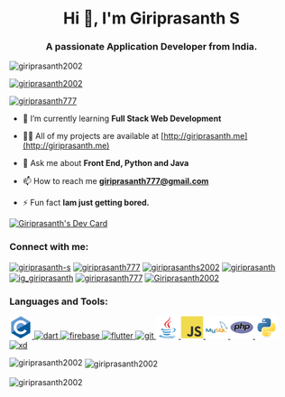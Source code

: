 <h1 align="center">Hi 👋, I'm Giriprasanth S</h1>
<h3 align="center">A passionate Application Developer from India.</h3>

<p align="left"> <img src="https://komarev.com/ghpvc/?username=giriprasanth2002&label=Profile%20views&color=0e75b6&style=flat" alt="giriprasanth2002" /> </p>

<p align="left"> <a href="https://github.com/ryo-ma/github-profile-trophy"><img src="https://github-profile-trophy.vercel.app/?username=giriprasanth2002" alt="giriprasanth2002" /></a> </p>

<p align="left"> <a href="https://twitter.com/giriprasanth777" target="blank"><img src="https://img.shields.io/twitter/follow/giriprasanth777?logo=twitter&style=for-the-badge" alt="giriprasanth777" /></a> </p>

- 🌱 I’m currently learning **Full Stack Web Development**

- 👨‍💻 All of my projects are available at [http://giriprasanth.me](http://giriprasanth.me)

- 💬 Ask me about **Front End, Python and Java**

- 📫 How to reach me **giriprasanth777@gmail.com**

- ⚡ Fun fact **Iam just getting bored.**

<a href="https://app.daily.dev/giriprasanth"><img src="https://api.daily.dev/devcards/52507a18a3e24055a075df24f92eaadf.png?r=b2i" width="400" alt="Giriprasanth's Dev Card"/></a>

<h3 align="left">Connect with me: </h3>
<p align="left">
<a href="https://codepen.io/giriprasanth-s" target="blank"><img align="center" src="https://raw.githubusercontent.com/rahuldkjain/github-profile-readme-generator/master/src/images/icons/Social/codepen.svg" alt="giriprasanth-s" height="30" width="40" /></a>
<a href="https://twitter.com/giriprasanth777" target="blank"><img align="center" src="https://raw.githubusercontent.com/rahuldkjain/github-profile-readme-generator/master/src/images/icons/Social/twitter.svg" alt="giriprasanth777" height="30" width="40" /></a>
<a href="https://linkedin.com/in/giriprasanths2002" target="blank"><img align="center" src="https://raw.githubusercontent.com/rahuldkjain/github-profile-readme-generator/master/src/images/icons/Social/linked-in-alt.svg" alt="giriprasanths2002" height="30" width="40" /></a>
<a href="https://fb.com/giriprasanth" target="blank"><img align="center" src="https://raw.githubusercontent.com/rahuldkjain/github-profile-readme-generator/master/src/images/icons/Social/facebook.svg" alt="giriprasanth" height="30" width="40" /></a>
<a href="https://instagram.com/ig_giriprasanth" target="blank"><img align="center" src="https://raw.githubusercontent.com/rahuldkjain/github-profile-readme-generator/master/src/images/icons/Social/instagram.svg" alt="ig_giriprasanth" height="30" width="40" /></a>
<a href="https://www.hackerearth.com/giriprasanth777" target="blank"><img align="center" src="https://raw.githubusercontent.com/rahuldkjain/github-profile-readme-generator/master/src/images/icons/Social/hackerearth.svg" alt="giriprasanth777" height="30" width="40" /></a>
<a href="https://discord.gg/Giriprasanth2002" target="blank"><img align="center" src="https://raw.githubusercontent.com/rahuldkjain/github-profile-readme-generator/master/src/images/icons/Social/discord.svg" alt="Giriprasanth2002" height="30" width="40" /></a>
</p>

<h3 align="left">Languages and Tools: </h3>
<p align="left"> <a href="https://www.cprogramming.com/" target="_blank" rel="noreferrer"> <img src="https://raw.githubusercontent.com/devicons/devicon/master/icons/c/c-original.svg" alt="c" width="40" height="40"/> </a> <a href="https://dart.dev" target="_blank" rel="noreferrer"> <img src="https://www.vectorlogo.zone/logos/dartlang/dartlang-icon.svg" alt="dart" width="40" height="40"/> </a> <a href="https://firebase.google.com/" target="_blank" rel="noreferrer"> <img src="https://www.vectorlogo.zone/logos/firebase/firebase-icon.svg" alt="firebase" width="40" height="40"/> </a> <a href="https://flutter.dev" target="_blank" rel="noreferrer"> <img src="https://www.vectorlogo.zone/logos/flutterio/flutterio-icon.svg" alt="flutter" width="40" height="40"/> </a> <a href="https://git-scm.com/" target="_blank" rel="noreferrer"> <img src="https://www.vectorlogo.zone/logos/git-scm/git-scm-icon.svg" alt="git" width="40" height="40"/> </a> <a href="https://www.java.com" target="_blank" rel="noreferrer"> <img src="https://raw.githubusercontent.com/devicons/devicon/master/icons/java/java-original.svg" alt="java" width="40" height="40"/> </a> <a href="https://developer.mozilla.org/en-US/docs/Web/JavaScript" target="_blank" rel="noreferrer"> <img src="https://raw.githubusercontent.com/devicons/devicon/master/icons/javascript/javascript-original.svg" alt="javascript" width="40" height="40"/> </a> <a href="https://www.mysql.com/" target="_blank" rel="noreferrer"> <img src="https://raw.githubusercontent.com/devicons/devicon/master/icons/mysql/mysql-original-wordmark.svg" alt="mysql" width="40" height="40"/> </a> <a href="https://www.php.net" target="_blank" rel="noreferrer"> <img src="https://raw.githubusercontent.com/devicons/devicon/master/icons/php/php-original.svg" alt="php" width="40" height="40"/> </a> <a href="https://www.python.org" target="_blank" rel="noreferrer"> <img src="https://raw.githubusercontent.com/devicons/devicon/master/icons/python/python-original.svg" alt="python" width="40" height="40"/> </a> <a href="https://www.adobe.com/products/xd.html" target="_blank" rel="noreferrer"> <img src="https://cdn.worldvectorlogo.com/logos/adobe-xd.svg" alt="xd" width="40" height="40"/> </a> </p>

<p><img align="left" src="https://github-readme-stats.vercel.app/api/top-langs?username=giriprasanth2002&show_icons=true&locale=en&layout=compact" alt="giriprasanth2002" /></p>

<p>&nbsp;<img align="center" src="https://github-readme-stats.vercel.app/api?username=giriprasanth2002&show_icons=true&locale=en" alt="giriprasanth2002" /></p>

<p><img align="center" src="https://github-readme-streak-stats.herokuapp.com/?user=giriprasanth2002&" alt="giriprasanth2002" /></p>
